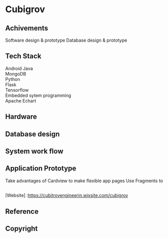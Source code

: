 # Cubigrov
## Achivements
Software design & prototype
Database design & prototype

## Tech Stack
Android Java  
MongoDB  
Python   
Flask  
Tensorflow  
Embedded sytem programming  
Apache Echart  

## Hardware

## Database design

## System work flow

## Application Prototype
Take advantages of Cardview to make flexible app pages
Use Fragments to  

##
[Website] :https://cubitrovengineerin.wixsite.com/cubigrov

## Reference

## Copyright


 
